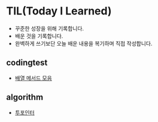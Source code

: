 # TIL(Today I Learned)
- 꾸준한 성장을 위해 기록합니다.
- 배운 것을 기록합니다.
- 완벽하게 쓰기보단 오늘 배운 내용을 복기하며 직접 작성합니다.

## codingtest
- [배열 메서드 모음](https://github.com/taehoy/TIL/blob/main/codingtest/%EB%B0%B0%EC%97%B4%20%EB%A9%94%EC%84%9C%EB%93%9C%20%EB%AA%A8%EC%9D%8C.md)

## algorithm
- [투포인터](https://github.com/taehoy/TIL/blob/main/algorithm/%ED%88%AC%ED%8F%AC%EC%9D%B8%ED%84%B0.md)